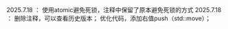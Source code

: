2025.7.18 ：  使用atomic避免死锁，注释中保留了原本避免死锁的方式
2025.7.18 ：  删除注释，可以查看历史版本；
              优化代码，添加右值push（std::move）；
